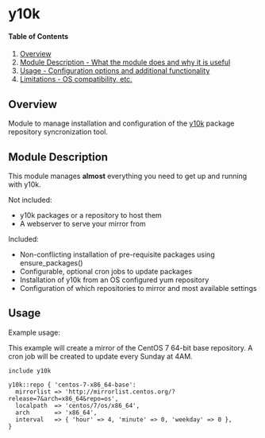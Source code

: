 # y10k

#### Table of Contents

1. [Overview](#overview)
2. [Module Description - What the module does and why it is useful](#module-description)
3. [Usage - Configuration options and additional functionality](#usage)
4. [Limitations - OS compatibility, etc.](#limitations)

## Overview

Module to manage installation and configuration of the [y10k]('http://cavaliercoder.github.io/y10k/')
package repository syncronization tool.

## Module Description

This module manages **almost** everything you need to get up and running with y10k.

Not included:

* y10k packages or a repository to host them
* A webserver to serve your mirror from

Included:

* Non-conflicting installation of pre-requisite packages using ensure\_packages()
* Configurable, optional cron jobs to update packages
* Installation of y10k from an OS configured yum repository
* Configuration of which repositories to mirror and most available settings

## Usage

Example usage:

This example will create a mirror of the CentOS 7 64-bit base repository. A
cron job will be created to update every Sunday at 4AM.

```puppet
include y10k

y10k::repo { 'centos-7-x86_64-base':
  mirrorlist => 'http://mirrorlist.centos.org/?release=7&arch=x86_64&repo=os',
  localpath  => 'centos/7/os/x86_64',
  arch       => 'x86_64',
  interval   => { 'hour' => 4, 'minute' => 0, 'weekday' => 0 },
}
```
